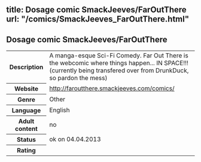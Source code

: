 title: Dosage comic SmackJeeves/FarOutThere
url: "/comics/SmackJeeves_FarOutThere.html"
---
Dosage comic SmackJeeves/FarOutThere
-----------------------------------------

<table class="comicinfo">
<tr>
<th>Description</th><td>A manga-esque Sci-Fi Comedy. Far Out There is the webcomic where things happen... IN SPACE!!! (currently being transfered over from DrunkDuck, so pardon the mess)</td>
</tr>
<tr>
<th>Website</th><td><a href="http://faroutthere.smackjeeves.com/comics/">http://faroutthere.smackjeeves.com/comics/</a></td>
</tr>
<tr>
<th>Genre</th><td>Other</td>
</tr>
<tr>
<th>Language</th><td>English</td>
</tr>
<tr>
<th>Adult content</th><td>no</td>
</tr>
<tr>
<th>Status</th><td>ok on 04.04.2013</td>
</tr>
<tr>
<th>Rating</th><td><div class="g-plusone" data-size="standard" data-annotation="bubble"
 data-href="http://faroutthere.smackjeeves.com/comics/"></div></td>
</tr>
</table>
<script type="text/javascript">
  (function() {
    var po = document.createElement('script'); po.type = 'text/javascript'; po.async = true;
    po.src = 'https://apis.google.com/js/plusone.js';
    var s = document.getElementsByTagName('script')[0]; s.parentNode.insertBefore(po, s);
  })();
</script>
